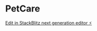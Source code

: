 # PetCare

[Edit in StackBlitz next generation editor ⚡️](https://stackblitz.com/~/github.com/Emelyanchik/PetCare)